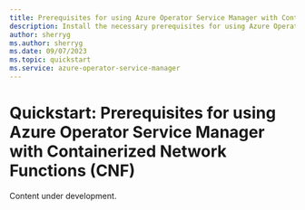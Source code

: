 ```yaml
---
title: Prerequisites for using Azure Operator Service Manager with Containerized Network Functions (CNF)
description: Install the necessary prerequisites for using Azure Operator Service Manager with Containerized Network Functions (CNF).
author: sherryg
ms.author: sherryg
ms.date: 09/07/2023
ms.topic: quickstart
ms.service: azure-operator-service-manager
---
```


# Quickstart: Prerequisites for using Azure Operator Service Manager with Containerized Network Functions (CNF) 
Content under development.
